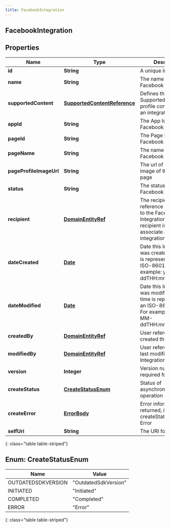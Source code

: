 ```yaml
---
title: FacebookIntegration
---
```


## FacebookIntegration

## Properties

| Name                    | Type                                                                               | Description                                                                                                                  | Notes      |
| ----------------------- | ---------------------------------------------------------------------------------- | ---------------------------------------------------------------------------------------------------------------------------- | ---------- |
| **id**                  | <!----><!---->**String**<!---->                                                    | A unique Integration Id.                                                                                                     |            |
| **name**                | <!----><!---->**String**<!---->                                                    | The name of the Facebook Integration                                                                                         |            |
| **supportedContent**    | <!----><!---->[**SupportedContentReference**](SupportedContentReference.md)<!----> | Defines the SupportedContent profile configured for an integration                                                           | [optional] |
| **appId**               | <!----><!---->**String**<!---->                                                    | The App Id from Facebook messenger                                                                                           |            |
| **pageId**              | <!----><!---->**String**<!---->                                                    | The Page Id from Facebook messenger                                                                                          | [optional] |
| **pageName**            | <!----><!---->**String**<!---->                                                    | The name of the Facebook page                                                                                                | [optional] |
| **pageProfileImageUrl** | <!----><!---->**String**<!---->                                                    | The url of the profile image of the Facebook page                                                                            | [optional] |
| **status**              | <!----><!---->**String**<!---->                                                    | The status of the Facebook Integration                                                                                       | [optional] |
| **recipient**           | <!----><!---->[**DomainEntityRef**](DomainEntityRef.md)<!---->                     | The recipient reference associated to the Facebook Integration. This recipient is used to associate a flow to an integration | [optional] |
| **dateCreated**         | <!----><!---->[**Date**](Date.md)<!---->                                           | Date this Integration was created. Date time is represented as an ISO-8601 string. For example: yyyy-MM-ddTHH:mm:ss[.mmm]Z   | [optional] |
| **dateModified**        | <!----><!---->[**Date**](Date.md)<!---->                                           | Date this Integration was modified. Date time is represented as an ISO-8601 string. For example: yyyy-MM-ddTHH:mm:ss[.mmm]Z  | [optional] |
| **createdBy**           | <!----><!---->[**DomainEntityRef**](DomainEntityRef.md)<!---->                     | User reference that created this Integration                                                                                 | [optional] |
| **modifiedBy**          | <!----><!---->[**DomainEntityRef**](DomainEntityRef.md)<!---->                     | User reference that last modified this Integration                                                                           | [optional] |
| **version**             | <!----><!---->**Integer**<!---->                                                   | Version number required for updates.                                                                                         |            |
| **createStatus**        | [**CreateStatusEnum**](#CreateStatusEnum)<!---->                                   | Status of asynchronous create operation                                                                                      | [optional] |
| **createError**         | <!----><!---->[**ErrorBody**](ErrorBody.md)<!---->                                 | Error information returned, if createStatus is set to Error                                                                  | [optional] |
| **selfUri**             | <!----><!---->**String**<!---->                                                    | The URI for this object                                                                                                      | [optional] |

{: class="table table-striped"}

<a name="CreateStatusEnum"></a>

## Enum: CreateStatusEnum

| Name               | Value                          |
| ------------------ | ------------------------------ |
| OUTDATEDSDKVERSION | &quot;OutdatedSdkVersion&quot; |
| INITIATED          | &quot;Initiated&quot;          |
| COMPLETED          | &quot;Completed&quot;          |
| ERROR              | &quot;Error&quot;              |

{: class="table table-striped"}
